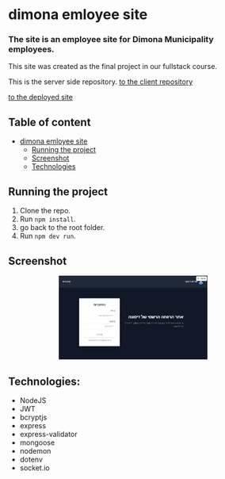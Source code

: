 # dimona emloyee site

### The site is an employee site for Dimona Municipality employees.
This site was created as the final project in our fullstack course.

This is the server side repository. [to the client repository](https://github.com/noammery/end-project-client)

[to the deployed site](https://dimona-end-project.netlify.app/)

 
## Table of content
- [dimona emloyee site](#dimona-emloyee-site)
  - [Running the project](#running-the-project)
  - [Screenshot](#screenshot)
  - [Technologies](#technologies)

## Running the project
1. Clone the repo.
2. Run `npm install`.
3. go back to the root folder.
4. Run `npm dev run`.


## Screenshot
 <p align="center"><img src="https://github.com/noammery/end-project-client/blob/master/src/images/screenshot.png" width="300" /></p>


## Technologies:
* NodeJS
* JWT
* bcryptjs
* express
* express-validator
* mongoose
* nodemon
* dotenv
* socket.io
